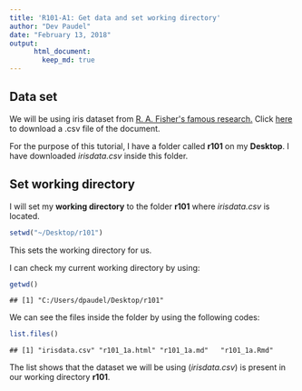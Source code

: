 ```yaml
---
title: 'R101-A1: Get data and set working directory'
author: "Dev Paudel"
date: "February 13, 2018"
output:
      html_document:
        keep_md: true
---
```




## Data set

We will be using iris dataset from [R. A. Fisher's famous research.](http://onlinelibrary.wiley.com/doi/10.1111/j.1469-1809.1936.tb02137.x/abstract)
Click [here](https://rbiology.github.io/_data/irisdata.csv) to download a .csv file of the document.

For the purpose of this tutorial, I have a folder called **r101** on my **Desktop**. I have downloaded _irisdata.csv_ inside this folder.


## Set working directory

I will set my **working directory** to the folder **r101** where _irisdata.csv_ is located.

```r
setwd("~/Desktop/r101")
```
This sets the working directory for us.

I can check my current working directory by using:

```r
getwd()
```

```
## [1] "C:/Users/dpaudel/Desktop/r101"
```


We can see the files inside the folder by using the following codes:

```r
list.files()
```

```
## [1] "irisdata.csv" "r101_1a.html" "r101_1a.md"   "r101_1a.Rmd"
```
The list shows that the dataset we will be using (_irisdata.csv_) is present in our working directory **r101**.
